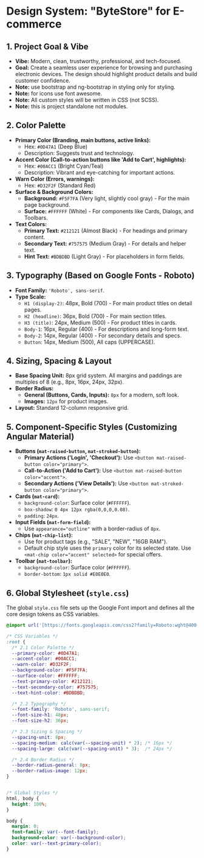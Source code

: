 # Design System: "ByteStore" for E-commerce

## 1. Project Goal & Vibe
- **Vibe:** Modern, clean, trustworthy, professional, and tech-focused.
- **Goal:** Create a seamless user experience for browsing and purchasing electronic devices. The design should highlight product details and build customer confidence.
- **Note:** use bootstrap and ng-bootstrap in styling only for styling.
- **Note:** for icons use font awesome.
- **Note:** All custom styles will be written in CSS (not SCSS).
- **Note:** this is project standalone not modules.

## 2. Color Palette
- **Primary Color (Branding, main buttons, active links):**
  - Hex: `#0D47A1` (Deep Blue)
  - Description: Suggests trust and technology.
- **Accent Color (Call-to-action buttons like 'Add to Cart', highlights):**
  - Hex: `#00ACC1` (Bright Cyan/Teal)
  - Description: Vibrant and eye-catching for important actions.
- **Warn Color (Errors, warnings):**
  - Hex: `#D32F2F` (Standard Red)
- **Surface & Background Colors:**
  - **Background:** `#F5F7FA` (Very light, slightly cool gray) - For the main page background.
  - **Surface:** `#FFFFFF` (White) - For components like Cards, Dialogs, and Toolbars.
- **Text Colors:**
  - **Primary Text:** `#212121` (Almost Black) - For headings and primary content.
  - **Secondary Text:** `#757575` (Medium Gray) - For details and helper text.
  - **Hint Text:** `#BDBDBD` (Light Gray) - For placeholders in form fields.

## 3. Typography (Based on Google Fonts - Roboto)
- **Font Family:** `'Roboto', sans-serif`.
- **Type Scale:**
  - `H1 (display-2)`: 48px, Bold (700) - For main product titles on detail pages.
  - `H2 (headline)`: 36px, Bold (700) - For main section titles.
  - `H3 (title)`: 24px, Medium (500) - For product titles in cards.
  - `Body-1`: 16px, Regular (400) - For descriptions and long-form text.
  - `Body-2`: 14px, Regular (400) - For secondary details and specs.
  - `Button`: 14px, Medium (500), All caps (UPPERCASE).

## 4. Sizing, Spacing & Layout
- **Base Spacing Unit:** 8px grid system. All margins and paddings are multiples of 8 (e.g., 8px, 16px, 24px, 32px).
- **Border Radius:**
  - **General (Buttons, Cards, Inputs):** `8px` for a modern, soft look.
  - **Images:** `12px` for product images.
- **Layout:** Standard 12-column responsive grid.

## 5. Component-Specific Styles (Customizing Angular Material)
- **Buttons (`mat-raised-button`, `mat-stroked-button`):**
  - **Primary Actions ('Login', 'Checkout'):** Use `<button mat-raised-button color="primary">`.
  - **Call-to-Action ('Add to Cart'):** Use `<button mat-raised-button color="accent">`.
  - **Secondary Actions ('View Details'):** Use `<button mat-stroked-button color="primary">`.
- **Cards (`mat-card`):**
  - `background-color`: Surface color (`#FFFFFF`).
  - `box-shadow`: `0 4px 12px rgba(0,0,0,0.08)`.
  - `padding`: `24px`.
- **Input Fields (`mat-form-field`):**
  - Use `appearance="outline"` with a border-radius of `8px`.
- **Chips (`mat-chip-list`):**
  - Use for product tags (e.g., "SALE", "NEW", "16GB RAM").
  - Default chip style uses the `primary` color for its selected state. Use `<mat-chip color="accent" selected>` for special offers.
- **Toolbar (`mat-toolbar`):**
  - `background-color`: Surface color (`#FFFFFF`).
  - `border-bottom`: `1px solid #E0E0E0`.

## 6. Global Stylesheet (`style.css`)
The global `style.css` file sets up the Google Font import and defines all the core design tokens as CSS variables.

```css
@import url('[https://fonts.googleapis.com/css2?family=Roboto:wght@400;500;700&display=swap](https://fonts.googleapis.com/css2?family=Roboto:wght@400;500;700&display=swap)');

/* CSS Variables */
:root {
  /* 2.1 Color Palette */
  --primary-color: #0D47A1;
  --accent-color: #00ACC1;
  --warn-color: #D32F2F;
  --background-color: #F5F7FA;
  --surface-color: #FFFFFF;
  --text-primary-color: #212121;
  --text-secondary-color: #757575;
  --text-hint-color: #BDBDBD;

  /* 2.2 Typography */
  --font-family: 'Roboto', sans-serif;
  --font-size-h1: 48px;
  --font-size-h2: 36px;

  /* 2.3 Sizing & Spacing */
  --spacing-unit: 8px;
  --spacing-medium: calc(var(--spacing-unit) * 2); /* 16px */
  --spacing-large: calc(var(--spacing-unit) * 3);  /* 24px */

  /* 2.4 Border Radius */
  --border-radius-general: 8px;
  --border-radius-image: 12px;
}


/* Global Styles */
html, body {
  height: 100%;
}

body {
  margin: 0;
  font-family: var(--font-family);
  background-color: var(--background-color);
  color: var(--text-primary-color);
}
